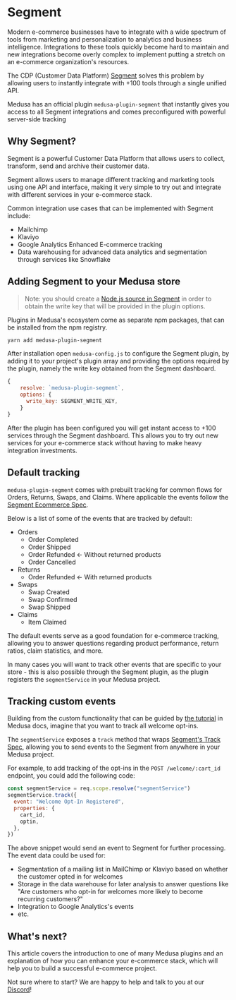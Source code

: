 # Segment

Modern e-commerce businesses have to integrate with a wide spectrum of tools from marketing and personalization to analytics and business intelligence. Integrations to these tools quickly become hard to maintain and new integrations become overly complex to implement putting a stretch on an e-commerce organization's resources.

The CDP (Customer Data Platform) [Segment](https://segment.com/) solves this problem by allowing users to instantly integrate with +100 tools through a single unified API.

Medusa has an official plugin `medusa-plugin-segment` that instantly gives you access to all Segment integrations and comes preconfigured with powerful server-side tracking

## Why Segment?

Segment is a powerful Customer Data Platform that allows users to collect, transform, send and archive their customer data.

Segment allows users to manage different tracking and marketing tools using one API and interface, making it very simple to try out and integrate with different services in your e-commerce stack.

Common integration use cases that can be implemented with Segment include:

- Mailchimp
- Klaviyo
- Google Analytics Enhanced E-commerce tracking
- Data warehousing for advanced data analytics and segmentation through services like Snowflake

## Adding Segment to your Medusa store

> Note: you should create a [Node.js source in Segment](https://segment.com/docs/connections/sources/catalog/libraries/server/node/quickstart/) in order to obtain the write key that will be provided in the plugin options.

Plugins in Medusa's ecosystem come as separate npm packages, that can be installed from the npm registry.

```bash
yarn add medusa-plugin-segment
```

After installation open `medusa-config.js` to configure the Segment plugin, by adding it to your project's plugin array and providing the options required by the plugin, namely the write key obtained from the Segment dashboard.

```jsx
{
    resolve: `medusa-plugin-segment`,
    options: {
      write_key: SEGMENT_WRITE_KEY,
    }
}
```

After the plugin has been configured you will get instant access to +100 services through the Segment dashboard. This allows you to try out new services for your e-commerce stack without having to make heavy integration investments.

## Default tracking

`medusa-plugin-segment` comes with prebuilt tracking for common flows for Orders, Returns, Swaps, and Claims. Where applicable the events follow the [Segment Ecommerce Spec](https://segment.com/docs/connections/spec/ecommerce/v2/).

Below is a list of some of the events that are tracked by default:

- Orders
  - Order Completed
  - Order Shipped
  - Order Refunded ← Without returned products
  - Order Cancelled
- Returns
  - Order Refunded ← With returned products
- Swaps
  - Swap Created
  - Swap Confirmed
  - Swap Shipped
- Claims
  - Item Claimed

The default events serve as a good foundation for e-commerce tracking, allowing you to answer questions regarding product performance, return ratios, claim statistics, and more.

In many cases you will want to track other events that are specific to your store - this is also possible through the Segment plugin, as the plugin registers the `segmentService` in your Medusa project.

## Tracking custom events

Building from the custom functionality that can be guided by [the tutorial](https://docs.medusa-commerce.com/tutorial/adding-custom-functionality) in Medusa docs, imagine that you want to track all welcome opt-ins.

The `segmentService` exposes a `track` method that wraps [Segment's Track Spec](https://segment.com/docs/connections/spec/track/), allowing you to send events to the Segment from anywhere in your Medusa project.

For example, to add tracking of the opt-ins in the `POST /welcome/:cart_id` endpoint, you could add the following code:

```jsx
const segmentService = req.scope.resolve("segmentService")
segmentService.track({
  event: "Welcome Opt-In Registered",
  properties: {
    cart_id,
    optin,
  },
})
```

The above snippet would send an event to Segment for further processing. The event data could be used for:

- Segmentation of a mailing list in MailChimp or Klaviyo based on whether the customer opted in for welcomes
- Storage in the data warehouse for later analysis to answer questions like "Are customers who opt-in for welcomes more likely to become recurring customers?"
- Integration to Google Analytics's events
- etc.

## What's next?

This article covers the introduction to one of many Medusa plugins and an explanation of how you can enhance your e-commerce stack, which will help you to build a successful e-commerce project.

Not sure where to start? We are happy to help and talk to you at our [Discord](https://discord.gg/EA5pd3WG)!